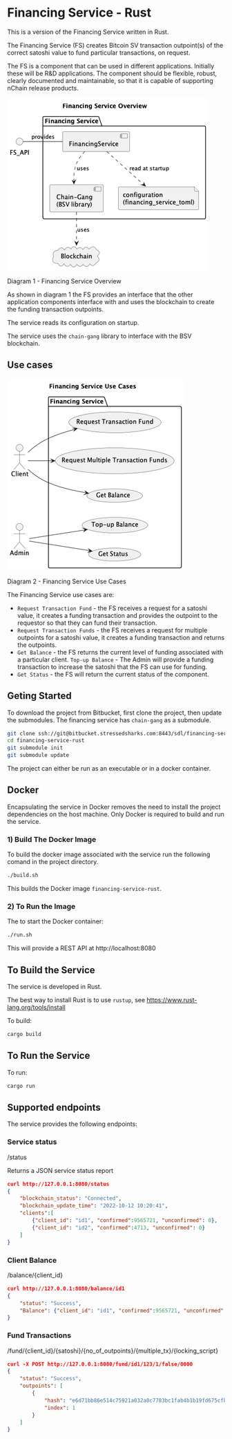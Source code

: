 # Financing Service - Rust

This is a version of the Financing Service written in Rust.

The Financing Service (FS) creates Bitcoin SV transaction outpoint(s) of the correct satoshi value to fund particular transactions, on request.

The FS is a component that can be used in different applications. Initially these will be R&D applications. The component should be flexible, robust, clearly documented and maintainable, so that it is capable of supporting nChain release products.


![Diagram 1](docs/diagrams/overview.png)

Diagram 1 - Financing Service Overview

As shown in diagram 1 the FS provides an interface that the other application components interface with and uses the blockchain to create the funding transaction outpoints.

The service reads its configuration on startup.

The service uses the `chain-gang` library to interface with the BSV blockchain.


## Use cases

![Diagram 2](docs/diagrams/use-case.png)

Diagram 2 - Financing Service Use Cases

The Financing Service use cases are:
* `Request Transaction Fund` - the FS receives a request for a satoshi value, it creates a funding transaction and provides the outpoint to the requestor so that they can fund their transaction.
* `Request Transaction Funds` - the FS receives a request for multiple outpoints for  a satoshi value, it creates a funding transaction and returns the outpoints.
* `Get Balance` - the FS returns the current level of funding associated with a particular client.
`Top-up Balance` - The Admin will provide a funding transaction to increase the satoshi that the FS can use for funding.
* `Get Status` - the FS will return the current status of the component.



## Geting Started

To download the project from Bitbucket, first clone the project, then update the submodules.
The financing service has `chain-gang` as a submodule.
```bash
git clone ssh://git@bitbucket.stressedsharks.com:8443/sdl/financing-service-rust.git
cd financing-service-rust
git submodule init
git submodule update
```
The project can either be run as an executable or in a docker container.


## Docker
Encapsulating the service in Docker removes the need to install the project dependencies on the host machine.
Only Docker is required to build and run the service.
### 1) Build The Docker Image
To build the docker image associated with the service run the following comand in the project directory.
```bash
./build.sh
```
This builds the Docker image `financing-service-rust`.
### 2) To Run the Image
The to start the Docker container:
```bash
./run.sh
```
This will provide a REST API at http://localhost:8080


## To Build the Service
The service is developed in Rust.

The best way to install Rust is to use `rustup`, see https://www.rust-lang.org/tools/install

To build:
```bash
cargo build
```

## To Run the Service
To run:
```bash
cargo run
```
## Supported endpoints
The service provides the following endpoints:
### Service status
/status

Returns a JSON service status report
```JSON
curl http://127.0.0.1:8080/status
{
    "blockchain_status": "Connected",
    "blockchain_update_time": "2022-10-12 10:20:41",
    "clients":[
        {"client_id": "id1", "confirmed":9565721, "unconfirmed": 0},
        {"client_id": "id2", "confirmed":4713, "unconfirmed": 0}
    ]
}
```

### Client Balance
/balance/{client_id}
```JSON
curl http://127.0.0.1:8080/balance/id1
{
    "status": "Success",
    "Balance": {"client_id": "id1", "confirmed":9565721, "unconfirmed": 0}
}
```

### Fund Transactions
/fund/{client_id}/{satoshi}/{no_of_outpoints}/{multiple_tx}/{locking_script}
```JSON
curl -X POST http://127.0.0.1:8080/fund/id1/123/1/false/0000
{
    "status": "Success",
    "outpoints": [
        {
            "hash": "e6d71bb86e514c75921a032a0c7783bc1fab4b1b19fd675cfb3f0b918a3460a8",
            "index": 1
        }
    ]
}
```
